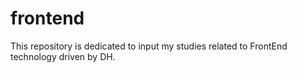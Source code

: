 # frontend
This repository is dedicated to input my studies related to FrontEnd technology driven by DH.
